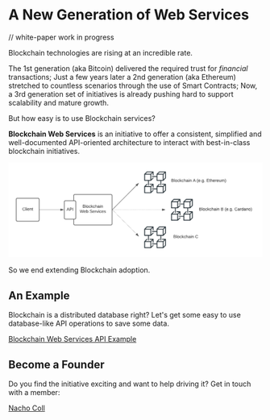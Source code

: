 # A New Generation of Web Services

// white-paper work in progress

Blockchain technologies are rising at an incredible rate.

The 1st generation (aka Bitcoin) delivered the required trust for *financial* transactions; Just a few years later a 2nd generation (aka Ethereum) stretched to countless scenarios through the use of Smart Contracts; Now, a 3rd generation set of initiatives is already pushing hard to support scalability and mature growth.

But how easy is to use Blockchain services?

**Blockchain Web Services** is an initiative to offer a consistent, simplified and well-documented API-oriented architecture to interact with best-in-class blockchain initiatives.

![Blockchain Web Services API](img/API_BlockchainWS.png)

So we end extending Blockchain adoption.

## An Example

Blockchain is a distributed database right? Let's get some easy to use database-like API operations to save some data.

[Blockchain Web Services API Example](example.md)

## Become a Founder

Do you find the initiative exciting and want to help driving it? Get in touch with a member:

[Nacho Coll](https://www.linkedin.com/in/nacho-coll/)
